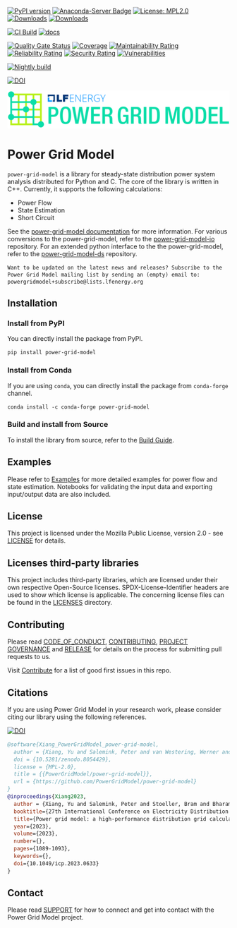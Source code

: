 <!--
SPDX-FileCopyrightText: Contributors to the Power Grid Model project <powergridmodel@lfenergy.org>

SPDX-License-Identifier: MPL-2.0
-->

[![PyPI version](https://badge.fury.io/py/power-grid-model.svg?no-cache)](https://badge.fury.io/py/power-grid-model)
[![Anaconda-Server Badge](https://anaconda.org/conda-forge/power-grid-model/badges/version.svg?no-cache)](https://anaconda.org/conda-forge/power-grid-model)
[![License: MPL2.0](https://img.shields.io/badge/License-MPL2.0-informational.svg)](https://github.com/PowerGridModel/power-grid-model/blob/main/LICENSE)
[![Downloads](https://static.pepy.tech/badge/power-grid-model)](https://pepy.tech/project/power-grid-model)
[![Downloads](https://static.pepy.tech/badge/power-grid-model/month)](https://pepy.tech/project/power-grid-model)

[![CI Build](https://github.com/PowerGridModel/power-grid-model/actions/workflows/ci.yml/badge.svg)](https://github.com/PowerGridModel/power-grid-model/actions/workflows/ci.yml)
[![docs](https://readthedocs.org/projects/power-grid-model/badge/)](https://power-grid-model.readthedocs.io/en/stable/)

[![Quality Gate Status](https://sonarcloud.io/api/project_badges/measure?project=PowerGridModel_power-grid-model&metric=alert_status)](https://sonarcloud.io/summary/new_code?id=PowerGridModel_power-grid-model)
[![Coverage](https://sonarcloud.io/api/project_badges/measure?project=PowerGridModel_power-grid-model&metric=coverage)](https://sonarcloud.io/summary/new_code?id=PowerGridModel_power-grid-model)
[![Maintainability Rating](https://sonarcloud.io/api/project_badges/measure?project=PowerGridModel_power-grid-model&metric=sqale_rating)](https://sonarcloud.io/summary/new_code?id=PowerGridModel_power-grid-model)
[![Reliability Rating](https://sonarcloud.io/api/project_badges/measure?project=PowerGridModel_power-grid-model&metric=reliability_rating)](https://sonarcloud.io/summary/new_code?id=PowerGridModel_power-grid-model)
[![Security Rating](https://sonarcloud.io/api/project_badges/measure?project=PowerGridModel_power-grid-model&metric=security_rating)](https://sonarcloud.io/summary/new_code?id=PowerGridModel_power-grid-model)
[![Vulnerabilities](https://sonarcloud.io/api/project_badges/measure?project=PowerGridModel_power-grid-model&metric=vulnerabilities)](https://sonarcloud.io/summary/new_code?id=PowerGridModel_power-grid-model)

[![Nightly build](https://github.com/PowerGridModel/power-grid-model/actions/workflows/nightly.yml/badge.svg)](https://github.com/PowerGridModel/power-grid-model/actions/workflows/nightly.yml)

[![DOI](https://zenodo.org/badge/DOI/10.5281/zenodo.8054429.svg)](https://zenodo.org/record/8054429)

[![](https://github.com/PowerGridModel/.github/blob/main/artwork/svg/color.svg)](#) 

# Power Grid Model

`power-grid-model` is a library for steady-state distribution power system analysis distributed for Python and C.
The core of the library is written in C++.
Currently, it supports the following calculations:

* Power Flow
* State Estimation
* Short Circuit

See the [power-grid-model documentation](https://power-grid-model.readthedocs.io/en/stable/) for more information.
For various conversions to the power-grid-model, refer to the [power-grid-model-io](https://github.com/PowerGridModel/power-grid-model-io) repository.
For an extended python interface to the the power-grid-model, refer to the [power-grid-model-ds](https://github.com/PowerGridModel/power-grid-model-ds) repository.

```{note}
Want to be updated on the latest news and releases? Subscribe to the Power Grid Model mailing list by sending an (empty) email to: powergridmodel+subscribe@lists.lfenergy.org
```

## Installation

### Install from PyPI

You can directly install the package from PyPI.

```
pip install power-grid-model
```

### Install from Conda

If you are using `conda`, you can directly install the package from `conda-forge` channel.

```
conda install -c conda-forge power-grid-model
```

### Build and install from Source

To install the library from source, refer to the [Build Guide](https://power-grid-model.readthedocs.io/en/stable/advanced_documentation/build-guide.html).

## Examples

Please refer to [Examples](https://github.com/PowerGridModel/power-grid-model-workshop/tree/main/examples) for more detailed examples for power flow and state estimation.
Notebooks for validating the input data and exporting input/output data are also included.

## License

This project is licensed under the Mozilla Public License, version 2.0 - see [LICENSE](https://github.com/PowerGridModel/power-grid-model/blob/main/LICENSE) for details.

## Licenses third-party libraries

This project includes third-party libraries,
which are licensed under their own respective Open-Source licenses.
SPDX-License-Identifier headers are used to show which license is applicable.
The concerning license files can be found in the [LICENSES](https://github.com/PowerGridModel/power-grid-model/tree/main/LICENSES) directory.

## Contributing

Please read [CODE_OF_CONDUCT](https://github.com/PowerGridModel/.github/blob/main/CODE_OF_CONDUCT.md), [CONTRIBUTING](https://github.com/PowerGridModel/.github/blob/main/CONTRIBUTING.md), [PROJECT GOVERNANCE](https://github.com/PowerGridModel/.github/blob/main/GOVERNANCE.md) and [RELEASE](https://github.com/PowerGridModel/.github/blob/main/RELEASE.md) for details on the process
for submitting pull requests to us.

Visit [Contribute](https://github.com/PowerGridModel/power-grid-model/contribute) for a list of good first issues in this repo.

## Citations

If you are using Power Grid Model in your research work, please consider citing our library using the following references.

[![DOI](https://zenodo.org/badge/DOI/10.5281/zenodo.8054429.svg)](https://zenodo.org/record/8054429)

```bibtex
@software{Xiang_PowerGridModel_power-grid-model,
  author = {Xiang, Yu and Salemink, Peter and van Westering, Werner and Bharambe, Nitish and Govers, Martinus G.H. and van den Bogaard, Jonas and Stoeller, Bram and Wang, Zhen and Guo, Jerry Jinfeng and Figueroa Manrique, Santiago and Jagutis, Laurynas and Wang, Chenguang and van Raalte, Marc and {Contributors to the LF Energy project Power Grid Model}},
  doi = {10.5281/zenodo.8054429},
  license = {MPL-2.0},
  title = {{PowerGridModel/power-grid-model}},
  url = {https://github.com/PowerGridModel/power-grid-model}
}
@inproceedings{Xiang2023,
  author = {Xiang, Yu and Salemink, Peter and Stoeller, Bram and Bharambe, Nitish and van Westering, Werner},
  booktitle={27th International Conference on Electricity Distribution (CIRED 2023)},
  title={Power grid model: a high-performance distribution grid calculation library},
  year={2023},
  volume={2023},
  number={},
  pages={1089-1093},
  keywords={},
  doi={10.1049/icp.2023.0633}
}
```

## Contact

Please read [SUPPORT](https://github.com/PowerGridModel/.github/blob/main/SUPPORT.md) for how to connect and get into contact with the Power Grid Model project.
